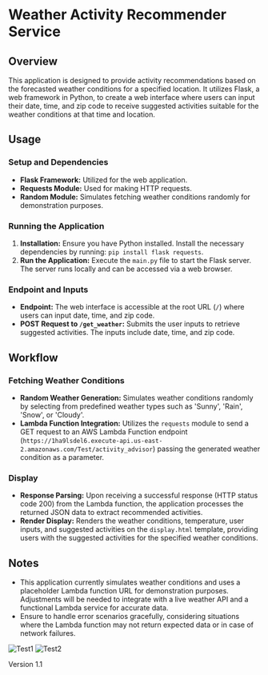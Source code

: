 # Weather Activity Recommender Service

## Overview
This application is designed to provide activity recommendations based on the forecasted weather conditions for a specified location. It utilizes Flask, a web framework in Python, to create a web interface where users can input their date, time, and zip code to receive suggested activities suitable for the weather conditions at that time and location.

## Usage

### Setup and Dependencies
- **Flask Framework:** Utilized for the web application.
- **Requests Module:** Used for making HTTP requests.
- **Random Module:** Simulates fetching weather conditions randomly for demonstration purposes.

### Running the Application
1. **Installation:** Ensure you have Python installed. Install the necessary dependencies by running: `pip install flask requests`.
2. **Run the Application:** Execute the `main.py` file to start the Flask server. The server runs locally and can be accessed via a web browser.

### Endpoint and Inputs
- **Endpoint:** The web interface is accessible at the root URL (`/`) where users can input date, time, and zip code.
- **POST Request to `/get_weather`:** Submits the user inputs to retrieve suggested activities. The inputs include date, time, and zip code.
  
## Workflow

### Fetching Weather Conditions
- **Random Weather Generation:** Simulates weather conditions randomly by selecting from predefined weather types such as 'Sunny', 'Rain', 'Snow', or 'Cloudy'.
- **Lambda Function Integration:** Utilizes the `requests` module to send a GET request to an AWS Lambda Function endpoint (`https://1ha9lsdel6.execute-api.us-east-2.amazonaws.com/Test/activity_advisor`) passing the generated weather condition as a parameter.

### Display
- **Response Parsing:** Upon receiving a successful response (HTTP status code 200) from the Lambda function, the application processes the returned JSON data to extract recommended activities.
- **Render Display:** Renders the weather conditions, temperature, user inputs, and suggested activities on the `display.html` template, providing users with the suggested activities for the specified weather conditions.

## Notes
- This application currently simulates weather conditions and uses a placeholder Lambda function URL for demonstration purposes. Adjustments will be needed to integrate with a live weather API and a functional Lambda service for accurate data.
- Ensure to handle error scenarios gracefully, considering situations where the Lambda function may not return expected data or in case of network failures.

![Test1](https://github.com/Kyleafuller199/ActivityAdvisor/assets/84044421/970495d7-3474-4fe5-b58f-58f1e763b51a)
![Test2](https://github.com/Kyleafuller199/ActivityAdvisor/assets/84044421/f1a8ea69-98c1-439f-a1f9-2d39b790e06d)


Version 1.1
